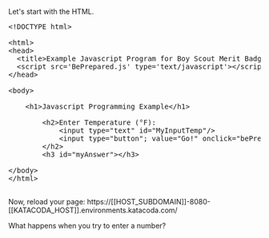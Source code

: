 Let's start with the HTML.  

<pre class="file" data-filename="index.html" data-target="replace">&lt;!DOCTYPE html&gt;
 
&lt;html&gt;
&lt;head&gt;
  &lt;title&gt;Example Javascript Program for Boy Scout Merit Badge&lt;/title&gt;
  &lt;script src=&#39;BePrepared.js&#39; type=&#39;text/javascript&#39;&gt;&lt;/script&gt;
&lt;/head&gt;
 
&lt;body&gt;
     
    &lt;h1&gt;Javascript Programming Example&lt;/h1&gt;
  
        &lt;h2&gt;Enter Temperature (&#176;F):
            &lt;input type=&quot;text&quot; id=&quot;MyInputTemp&quot;/&gt;
            &lt;input type=&quot;button&quot;; value=&quot;Go!&quot; onclick=&quot;bePrepared();&quot;/&gt;
        &lt;/h2&gt;
        &lt;h3 id=&quot;myAnswer&quot;&gt;&lt;/h3&gt;
 
&lt;/body&gt;
&lt;/html&gt;

</pre>

Now, reload your page:  https://[[HOST_SUBDOMAIN]]-8080-[[KATACODA_HOST]].environments.katacoda.com/

What happens when you try to enter a number?  